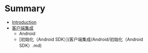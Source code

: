 # Summary

* [Introduction](README.md)
* [客户端集成](客户端集成)
   * Android
   * [初始化（Android SDK）](客户端集成/Android/初始化（Android SDK）.md)


